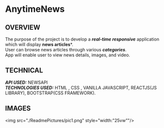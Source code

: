 # AnytimeNews

## OVERVIEW
The purpose of the project is to develop a ***real-time responsive*** application which will display **news articles***.</br>
User can browse news articles through various ***categories***.</br>
App will enable user to view news details, images, and video.</br>

## TECHNICAL
***API USED:*** NEWSAPI </br>
***TECHNOLOGIES USED:*** HTML , CSS , VANILLA JAVASCRIPT, REACTJS(JS LIBRARY), BOOTSTRAP(CSS FRAMEWORK). 

## IMAGES
<img src="./ReadmePictures/pic1.png" style="width:"25vw""/>
